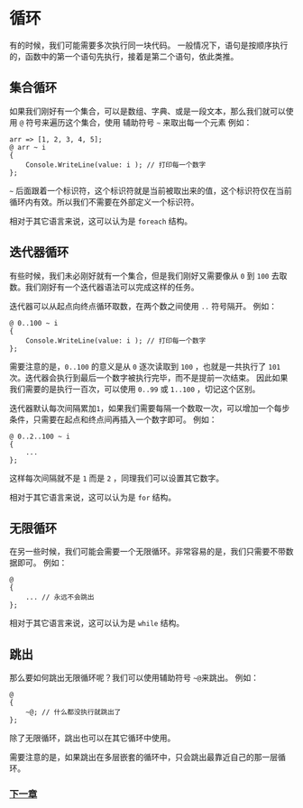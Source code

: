 # 循环
有的时候，我们可能需要多次执行同一块代码。
一般情况下，语句是按顺序执行的，函数中的第一个语句先执行，接着是第二个语句，依此类推。
## 集合循环
如果我们刚好有一个集合，可以是数组、字典、或是一段文本，那么我们就可以使用 `@` 符号来遍历这个集合，使用 辅助符号 `~` 来取出每一个元素
例如：

    arr => [1, 2, 3, 4, 5];
    @ arr ~ i
    {
        Console.WriteLine(value: i ); // 打印每一个数字
    };

`~` 后面跟着一个标识符，这个标识符就是当前被取出来的值，这个标识符仅在当前循环内有效。所以我们不需要在外部定义一个标识符。

相对于其它语言来说，这可以认为是 `foreach` 结构。
## 迭代器循环
有些时候，我们未必刚好就有一个集合，但是我们刚好又需要像从 `0` 到 `100` 去取数。我们刚好有一个迭代器语法可以完成这样的任务。

迭代器可以从起点向终点循环取数，在两个数之间使用 `..` 符号隔开。
例如：

    @ 0..100 ~ i
    {
        Console.WriteLine(value: i ); // 打印每一个数字
    };

需要注意的是，`0..100` 的意义是从 `0` 逐次读取到 `100` ，也就是一共执行了 `101` 次。迭代器会执行到最后一个数字被执行完毕，而不是提前一次结束。
因此如果我们需要的是执行一百次，可以使用 `0..99` 或 `1..100` ，切记这个区别。

迭代器默认每次间隔累加`1`，如果我们需要每隔一个数取一次，可以增加一个每步条件，只需要在起点和终点间再插入一个数字即可。
例如：

    @ 0..2..100 ~ i
    {
        ...
    };

这样每次间隔就不是 `1` 而是 `2` ，同理我们可以设置其它数字。

相对于其它语言来说，这可以认为是 `for` 结构。
## 无限循环
在另一些时候，我们可能会需要一个无限循环。非常容易的是，我们只需要不带数据即可。
例如：

    @
    {
        ... // 永远不会跳出
    };

相对于其它语言来说，这可以认为是 `while` 结构。
## 跳出
那么要如何跳出无限循环呢？我们可以使用辅助符号 `~@`来跳出。
例如：

    @
    {
        ~@; // 什么都没执行就跳出了
    };

除了无限循环，跳出也可以在其它循环中使用。

需要注意的是，如果跳出在多层嵌套的循环中，只会跳出最靠近自己的那一层循环。

### [下一章](函数类型.md)